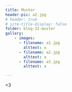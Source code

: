 ```yaml
---
title: Muster
header-pic: a2.jpg
# header: true
# site-title-display: false
folder: blog-32-muster
gallery: 
    - images:
      - filename: a1.jpg
        alttext: a
      - filename: a2.jpg
        alttext: a
      - filename: a3.jpg
        alttext: a

---
```




&lt;3
